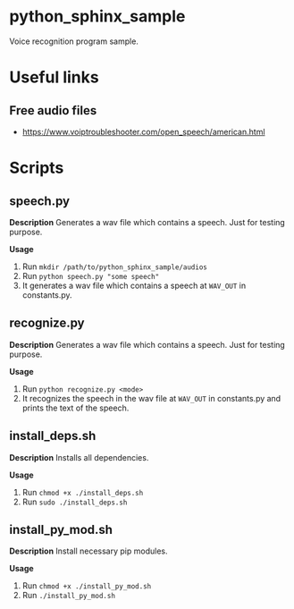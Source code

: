 # python_sphinx_sample
Voice recognition program sample.

# Useful links

## Free audio files
- https://www.voiptroubleshooter.com/open_speech/american.html

# Scripts
## speech.py
**Description**
Generates a wav file which contains a speech.
Just for testing purpose.

**Usage**
1. Run `mkdir /path/to/python_sphinx_sample/audios`
1. Run `python speech.py "some speech"`
1. It generates a wav file which contains a speech at `WAV_OUT` in constants.py.

## recognize.py
**Description**
Generates a wav file which contains a speech.
Just for testing purpose.

**Usage**
1. Run `python recognize.py <mode>`
1. It recognizes the speech in the wav file at `WAV_OUT` in constants.py and prints the text of the speech.

## install_deps.sh
**Description**
Installs all dependencies.

**Usage**
1. Run `chmod +x ./install_deps.sh`
1. Run `sudo ./install_deps.sh`

## install_py_mod.sh
**Description**
Install necessary pip modules.

**Usage**
1. Run `chmod +x ./install_py_mod.sh`
1. Run `./install_py_mod.sh`
